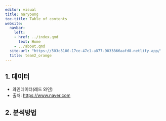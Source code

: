 ```yaml
---
editor: visual
title: naryoung
toc-title: Table of contents
website:
  navbar:
    left:
    - href: ../index.qmd
      text: Home
    - ../about.qmd
  site-url: "https://503c3100-17ce-47c1-a877-9033866aafd8.netlify.app/"
  title: team2_orange
---
```


## 1. 데이터

-   와인데이터(레드 와인)
-   출처: <https://www.naver.com>

## 2. 분석방법
